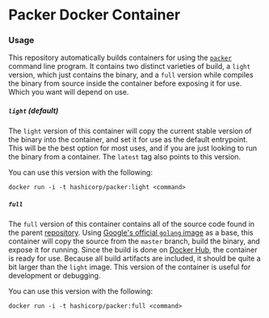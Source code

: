 # Packer Docker Container
### Usage
This repository automatically builds containers for using the [`packer`](https://packer.io) command line program. It contains two distinct varieties of build, a `light` version, which just contains the binary, and a `full` version while compiles the binary from source inside the container before exposing it for use. Which you want will depend on use.

##### `light` (default)

The `light` version of this container will copy the current stable version of the binary into the container, and set it for use as the default entrypoint. This will be the best option for most uses, and if you are just looking to run the binary from a container. The `latest` tag also points to this version.

You can use this version with the following:
```shell
docker run -i -t hashicorp/packer:light <command>
```

##### `full`
The `full` version of this container contains all of the source code found in the parent [repository](https://github.com/mitchellh/packer). Using [Google's official `golang` image](https://hub.docker.com/_/golang/) as a base, this container will copy the source from the `master` branch, build the binary, and expose it for running. Since the build is done on [Docker Hub](https://hub.docker.com/r/hashicorp), the container is ready for use. Because all build artifacts are included, it should be quite a bit larger than the `light` image. This version of the container is useful for development or debugging.

You can use this version with the following:
```shell
docker run -i -t hashicorp/packer:full <command>
```
